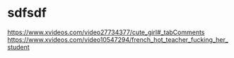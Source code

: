 # sdfsdf

https://www.xvideos.com/video27734377/cute_girl#_tabComments
https://www.xvideos.com/video10547294/french_hot_teacher_fucking_her_student
